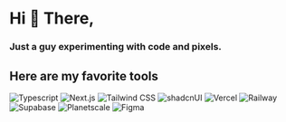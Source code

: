 
# Hi 👋 There, 
### Just a guy experimenting with code and pixels.
## Here are my favorite tools

![Typescript](https://readmebadge.vercel.app/badges/typescript.svg) ![Next.js](https://readmebadge.vercel.app/badges/nextjs.svg) ![Tailwind CSS](https://readmebadge.vercel.app/badges/tailwind.svg) ![shadcnUI](https://readmebadge.vercel.app/badges/shadcn.svg) ![Vercel](https://readmebadge.vercel.app/badges/vercel.svg) ![Railway](https://readmebadge.vercel.app/badges/railway.svg) ![Supabase](https://readmebadge.vercel.app/badges/supabase.svg) ![Planetscale](https://readmebadge.vercel.app/badges/planetscale.svg) ![Figma](https://readmebadge.vercel.app/badges/figma.svg)
